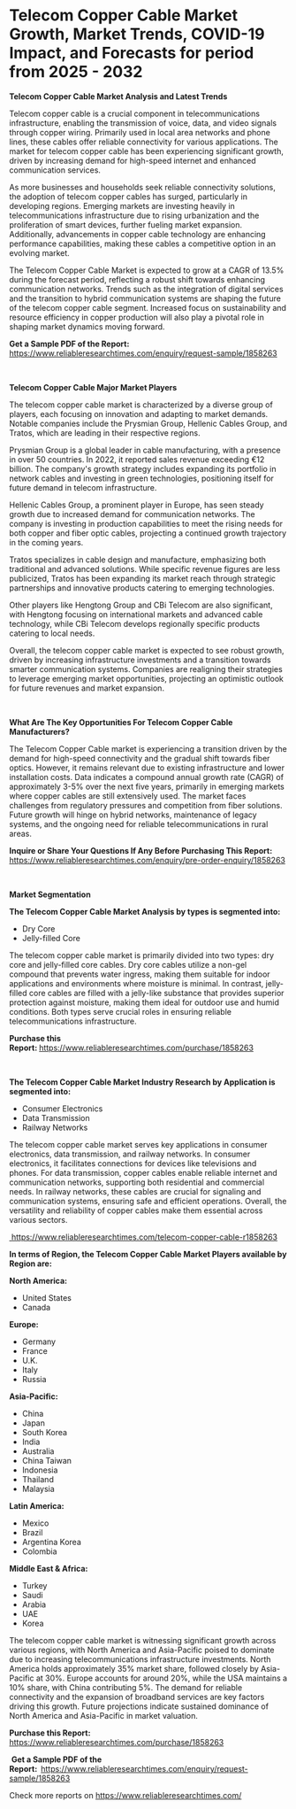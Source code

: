 <p><h1>Telecom Copper Cable Market Growth, Market Trends, COVID-19 Impact, and Forecasts for period from 2025 - 2032</h1></p><p><strong>Telecom Copper Cable Market Analysis and Latest Trends</strong></p>
<p><p>Telecom copper cable is a crucial component in telecommunications infrastructure, enabling the transmission of voice, data, and video signals through copper wiring. Primarily used in local area networks and phone lines, these cables offer reliable connectivity for various applications. The market for telecom copper cable has been experiencing significant growth, driven by increasing demand for high-speed internet and enhanced communication services.</p><p>As more businesses and households seek reliable connectivity solutions, the adoption of telecom copper cables has surged, particularly in developing regions. Emerging markets are investing heavily in telecommunications infrastructure due to rising urbanization and the proliferation of smart devices, further fueling market expansion. Additionally, advancements in copper cable technology are enhancing performance capabilities, making these cables a competitive option in an evolving market.</p><p>The Telecom Copper Cable Market is expected to grow at a CAGR of 13.5% during the forecast period, reflecting a robust shift towards enhancing communication networks. Trends such as the integration of digital services and the transition to hybrid communication systems are shaping the future of the telecom copper cable segment. Increased focus on sustainability and resource efficiency in copper production will also play a pivotal role in shaping market dynamics moving forward.</p></p>
<p><strong>Get a Sample PDF of the Report:&nbsp;</strong> <a href="https://www.reliableresearchtimes.com/enquiry/request-sample/1858263?utm_campaign=3227&utm_medium=2&utm_source=Github&utm_content=ia&utm_term=02042025&utm_id=telecom-copper-cable">https://www.reliableresearchtimes.com/enquiry/request-sample/1858263</a></p>
<p>&nbsp;</p>
<p><strong>Telecom Copper Cable Major Market Players</strong></p>
<p><p>The telecom copper cable market is characterized by a diverse group of players, each focusing on innovation and adapting to market demands. Notable companies include the Prysmian Group, Hellenic Cables Group, and Tratos, which are leading in their respective regions.</p><p>Prysmian Group is a global leader in cable manufacturing, with a presence in over 50 countries. In 2022, it reported sales revenue exceeding €12 billion. The company's growth strategy includes expanding its portfolio in network cables and investing in green technologies, positioning itself for future demand in telecom infrastructure.</p><p>Hellenic Cables Group, a prominent player in Europe, has seen steady growth due to increased demand for communication networks. The company is investing in production capabilities to meet the rising needs for both copper and fiber optic cables, projecting a continued growth trajectory in the coming years.</p><p>Tratos specializes in cable design and manufacture, emphasizing both traditional and advanced solutions. While specific revenue figures are less publicized, Tratos has been expanding its market reach through strategic partnerships and innovative products catering to emerging technologies.</p><p>Other players like Hengtong Group and CBi Telecom are also significant, with Hengtong focusing on international markets and advanced cable technology, while CBi Telecom develops regionally specific products catering to local needs.</p><p>Overall, the telecom copper cable market is expected to see robust growth, driven by increasing infrastructure investments and a transition towards smarter communication systems. Companies are realigning their strategies to leverage emerging market opportunities, projecting an optimistic outlook for future revenues and market expansion.</p></p>
<p>&nbsp;</p>
<p><strong>What Are The Key Opportunities For Telecom Copper Cable Manufacturers?</strong></p>
<p><p>The Telecom Copper Cable market is experiencing a transition driven by the demand for high-speed connectivity and the gradual shift towards fiber optics. However, it remains relevant due to existing infrastructure and lower installation costs. Data indicates a compound annual growth rate (CAGR) of approximately 3-5% over the next five years, primarily in emerging markets where copper cables are still extensively used. The market faces challenges from regulatory pressures and competition from fiber solutions. Future growth will hinge on hybrid networks, maintenance of legacy systems, and the ongoing need for reliable telecommunications in rural areas.</p></p>
<p><strong>Inquire or Share Your Questions If Any Before Purchasing This Report:</strong> <a href="https://www.reliableresearchtimes.com/enquiry/pre-order-enquiry/1858263?utm_campaign=3227&utm_medium=2&utm_source=Github&utm_content=ia&utm_term=02042025&utm_id=telecom-copper-cable">https://www.reliableresearchtimes.com/enquiry/pre-order-enquiry/1858263</a></p>
<p>&nbsp;</p>
<p><strong>Market Segmentation</strong></p>
<p><strong>The Telecom Copper Cable Market Analysis by types is segmented into:</strong></p>
<p><ul><li>Dry Core</li><li>Jelly-filled Core</li></ul></p>
<p><p>The telecom copper cable market is primarily divided into two types: dry core and jelly-filled core cables. Dry core cables utilize a non-gel compound that prevents water ingress, making them suitable for indoor applications and environments where moisture is minimal. In contrast, jelly-filled core cables are filled with a jelly-like substance that provides superior protection against moisture, making them ideal for outdoor use and humid conditions. Both types serve crucial roles in ensuring reliable telecommunications infrastructure.</p></p>
<p><strong>Purchase this Report:&nbsp;</strong><a href="https://www.reliableresearchtimes.com/purchase/1858263?utm_campaign=3227&utm_medium=2&utm_source=Github&utm_content=ia&utm_term=02042025&utm_id=telecom-copper-cable">https://www.reliableresearchtimes.com/purchase/1858263</a></p>
<p>&nbsp;</p>
<p><strong>The Telecom Copper Cable Market Industry Research by Application is segmented into:</strong></p>
<p><ul><li>Consumer Electronics</li><li>Data Transmission</li><li>Railway Networks</li></ul></p>
<p><p>The telecom copper cable market serves key applications in consumer electronics, data transmission, and railway networks. In consumer electronics, it facilitates connections for devices like televisions and phones. For data transmission, copper cables enable reliable internet and communication networks, supporting both residential and commercial needs. In railway networks, these cables are crucial for signaling and communication systems, ensuring safe and efficient operations. Overall, the versatility and reliability of copper cables make them essential across various sectors.</p></p>
<p><a href="https://www.reliableresearchtimes.com/telecom-copper-cable-r1858263?utm_campaign=3227&utm_medium=2&utm_source=Github&utm_content=ia&utm_term=02042025&utm_id=telecom-copper-cable">&nbsp;https://www.reliableresearchtimes.com/telecom-copper-cable-r1858263</a></p>
<p><strong>In terms of Region, the Telecom Copper Cable Market Players available by Region are:</strong></p>
<p>
    <p> <strong> North America: </strong>
        <ul>
            <li>United States</li>
            <li>Canada</li>
        </ul>
        </p> 
    <p> <strong> Europe: </strong>
        <ul>
            <li>Germany</li>
            <li>France</li>
            <li>U.K.</li>
            <li>Italy</li>
            <li>Russia</li>
        </ul>
        </p> 
    <p> <strong> Asia-Pacific: </strong>
        <ul>
            <li>China</li>
            <li>Japan</li>
            <li>South Korea</li>
            <li>India</li>
            <li>Australia</li>
            <li>China Taiwan</li>
            <li>Indonesia</li>
            <li>Thailand</li>
            <li>Malaysia</li>
        </ul>
        </p> 
    <p> <strong> Latin America: </strong>
        <ul>
            <li>Mexico</li>
            <li>Brazil</li>
            <li>Argentina Korea</li>
            <li>Colombia</li>
        </ul>
        </p> 
    <p> <strong> Middle East & Africa: </strong>
        <ul>
            <li>Turkey</li>
            <li>Saudi</li>
            <li>Arabia</li>
            <li>UAE</li>
            <li>Korea</li>
        </ul>
    </p>
    </p>
<p><p>The telecom copper cable market is witnessing significant growth across various regions, with North America and Asia-Pacific poised to dominate due to increasing telecommunications infrastructure investments. North America holds approximately 35% market share, followed closely by Asia-Pacific at 30%. Europe accounts for around 20%, while the USA maintains a 10% share, with China contributing 5%. The demand for reliable connectivity and the expansion of broadband services are key factors driving this growth. Future projections indicate sustained dominance of North America and Asia-Pacific in market valuation.</p></p>
<p><strong>Purchase this Report: </strong><a href="https://www.reliableresearchtimes.com/purchase/1858263?utm_campaign=3227&utm_medium=2&utm_source=Github&utm_content=ia&utm_term=02042025&utm_id=telecom-copper-cable">https://www.reliableresearchtimes.com/purchase/1858263</a></p>
<p>&nbsp;<strong>Get a Sample PDF of the Report:&nbsp;&nbsp;</strong><a href="https://www.reliableresearchtimes.com/enquiry/request-sample/1858263?utm_campaign=3227&utm_medium=2&utm_source=Github&utm_content=ia&utm_term=02042025&utm_id=telecom-copper-cable">https://www.reliableresearchtimes.com/enquiry/request-sample/1858263</a></p>
<p><strong></strong></p>
<p>Check more reports on <a href="https://www.reliableresearchtimes.com/?utm_campaign=3227&utm_medium=2&utm_source=Github&utm_content=ia&utm_term=02042025&utm_id=telecom-copper-cable">https://www.reliableresearchtimes.com/</a></p>